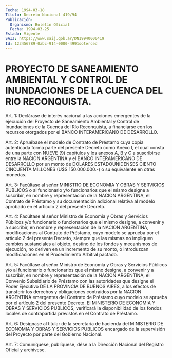 ```yaml
---
Fecha: 1994-03-18
Título: Decreto Nacional 419/94
Publicación:
  Organismo: Boletín Oficial
  Fecha: 1994-03-25
Estado: Vigente
SAIJ: https://www.saij.gob.ar/DN19940000419
Id: 123456789-0abc-914-0000-4991soterced
---
```

# PROYECTO DE SANEAMIENTO AMBIENTAL Y CONTROL DE INUNDACIONES DE LA CUENCA DEL RIO RECONQUISTA.

<a id="1"></a>
Art. 1: Declárase de interés nacional a las acciones emergentes de la  ejecución del Proyecto de Saneamiento Ambiental y Control de Inundaciones  de  la  Cuenca del Río Reconquista, a financiarse con los recursos otorgados  por  el BANCO INTERAMERICANO DE DESARROLLO.

<a id="2"></a>
Art. 2: Apruébase el modelo de Contrato de Préstamo cuya copia autenticada  forma parte del presente Decreto como Anexo I, el cual consta de una  parte  con NUEVE (9) capítulos y los anexos A, B y C a suscribirse entre la  NACION  ARGENTINA y el BANCO INTERAMERICANO DE  DESARROLLO  por  un  monto  de DOLARES  ESTADOUNIDENSES  CIENTO CINCUENTA MILLONES (U$S 150.000.000.-)  o  su  equivalente en otras monedas.

<a id="3"></a>
Art.  3:  Facúltase  al  señor  MINISTRO DE ECONOMIA Y OBRAS Y SERVICIOS PUBLICOS o al funcionario y/o  funcionarios  que el mismo designe  a  suscribir,  en  nombre  y  representación  de la NACION ARGENTINA,  el  Contrato  de  Préstamo y su documentación adicional relativa al modelo aprobado en  el artículo 2 del presente Decreto.

<a id="4"></a>
Art.  4:  Facúltase  al  señor  Ministro de Economía y Obras y Servicios  Públicos  y/o funcionario o funcionarios  que  el  mismo designe, a convenir y  a  suscribir,  en nombre y representación de la NACION ARGENTINA, modificaciones al  Contrato  de Préstamo, cuyo modelo  se aprueba por el artículo 2 del presente Decreto,  siempre que  las  mismas  no  impliquen  cambios  sustanciales  al  objeto, destino de  los  fondos y mecanismos de ejecución, no deriven en un incremento  de  su  monto,   o  introduzcan  modificaciones  en  el Procedimiento Arbitral pactado.

<a id="5"></a>
Art.  5:  Facúltase  al  señor  Ministro de Economía y Obras y Servicios Públicos y/o al funcionario  o  funcionarios que el mismo designe, a convenir y a suscribir, en nombre  y  representación  de la  NACION  ARGENTINA,  el Convenio Subsidiario de Préstamo con las autoridades que designe el  Poder  Ejecutivo  DE  LA  PROVINCIA  DE BUENOS    AIRES,  a  los  efectos  de  transferir  los  derechos  y obligaciones  contraídos  por  la  NACION  ARGENTINA emergentes del Contrato de Préstamo cuyo modelo se aprueba  por  el artículo 2 del presente  Decreto.  El MINISTERIO DE ECONOMIA Y OBRAS  Y  SERVICIOS PUBLICOS, verificará  la  disponibilidad  de  los fondos locales de contrapartida previstos en el Contrato de Préstamo.

<a id="6"></a>
Art.  6: Desígnase al titular de la secretaria de hacienda del MINISTERIO DE  ECONOMIA  Y  OBRAS Y SERVICIOS PUBLICOS encargado de la  supervisión  del  Proyecto por  parte  del  Gobierno  Nacional.

<a id="7"></a>
Art.  7: Comuníquese, publíquese, dése a la Dirección Nacional del Registro Oficial y archívese.